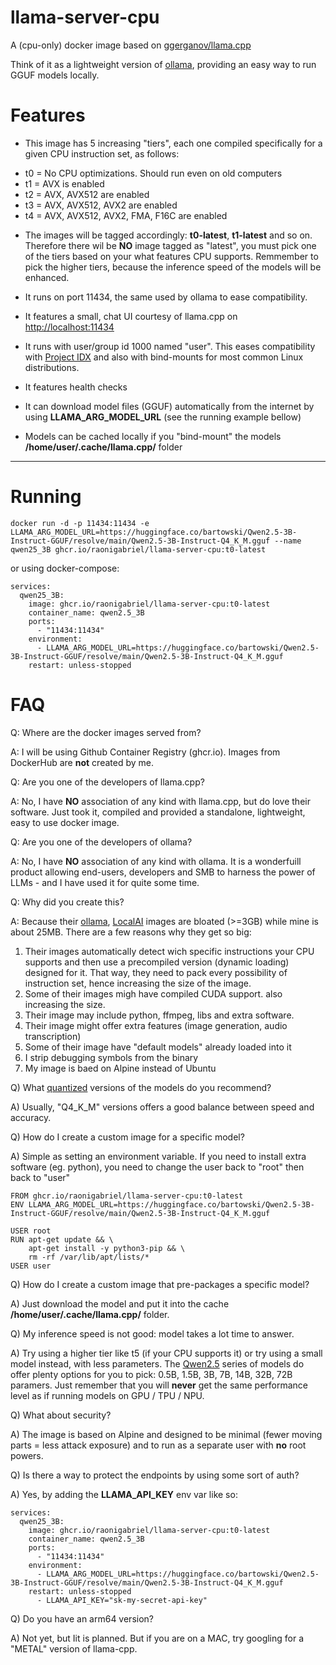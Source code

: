 # llama-server-cpu
A (cpu-only) docker image based on [ggerganov/llama.cpp](https://github.com/ggerganov/llama.cpp)

Think of it as a lightweight version of [ollama](https://ollama.com/), providing an easy way to run GGUF models locally. 

# Features
* This image has 5 increasing "tiers", each one compiled specifically for a given CPU instruction set, as follows:

- t0 = No CPU optimizations. Should run even on old computers
- t1 = AVX is enabled
- t2 = AVX, AVX512 are enabled
- t3 = AVX, AVX512, AVX2 are enabled
- t4 = AVX, AVX512, AVX2, FMA, F16C are enabled

* The images will be tagged accordingly: **t0-latest**, **t1-latest** and so on. Therefore there wil be **NO** image tagged as "latest", you must pick one of the tiers based on your what features CPU supports. Remmember to pick the higher tiers, because the inference speed of the models will be enhanced.

* It runs on port 11434, the same used by ollama to ease compatibility.

* It features a small, chat UI courtesy of llama.cpp on [http://localhost:11434](http://localhost:11434)

* It runs with user/group id 1000 named "user". This eases compatibility with [Project IDX](https://idx.dev/) and also with bind-mounts for most common Linux distributions.

* It features health checks

* It can download model files (GGUF) automatically from the internet by using **LLAMA_ARG_MODEL_URL** (see the running example bellow)

* Models can be cached locally if you "bind-mount" the models **/home/user/.cache/llama.cpp/** folder

---
# Running

```
docker run -d -p 11434:11434 -e LLAMA_ARG_MODEL_URL=https://huggingface.co/bartowski/Qwen2.5-3B-Instruct-GGUF/resolve/main/Qwen2.5-3B-Instruct-Q4_K_M.gguf --name qwen25_3B ghcr.io/raonigabriel/llama-server-cpu:t0-latest
```

or using docker-compose:

```
services:
  qwen25_3B:
    image: ghcr.io/raonigabriel/llama-server-cpu:t0-latest
    container_name: qwen2.5_3B
    ports:
      - "11434:11434"
    environment:
      - LLAMA_ARG_MODEL_URL=https://huggingface.co/bartowski/Qwen2.5-3B-Instruct-GGUF/resolve/main/Qwen2.5-3B-Instruct-Q4_K_M.gguf
    restart: unless-stopped
```

# FAQ
Q: Where are the docker images served from?

A: I will be using Github Container Registry (ghcr.io). Images from DockerHub are **not** created by me.

Q: Are you one of the developers of llama.cpp?

A: No, I have **NO** association of any kind with llama.cpp, but  do love their software. Just took it, compiled and provided a standalone, lightweight, easy to use docker image.

Q: Are you one of the developers of ollama?

A: No, I have **NO** association of any kind with ollama. It is a wonderfuill product allowing end-users, developers and SMB to harness the power of LLMs  - and I have used it for quite some time.

Q: Why did you create this?

A: Because their [ollama](https://github.com/ollama/ollama), [LocalAI](https://github.com/mudler/LocalAI) images are bloated (>=3GB) while mine is about 25MB. There are a few reasons why they get so big:
1) Their images automatically detect wich specific instructions your CPU supports and then use a precompiled version (dynamic loading) designed for it. That way, they need to pack every possibility of instruction set, hence increasing the size of the image.
2) Some of their images migh have compiled CUDA support. also increasing the size.
3) Their image may include python, ffmpeg, libs and extra software.
4) Their image might offer extra features (image generation, audio transcription)
5) Some of their image have "default models" already loaded into it
6) I strip debugging symbols from the binary
7) My image is baed on Alpine instead of Ubuntu

Q) What [quantized](https://huggingface.co/docs/optimum/concept_guides/quantization#quantization) versions of the models do you recommend?

A) Usually, "Q4_K_M" versions offers a good balance between speed and accuracy.

Q) How do I create a custom image for a specific model?

A) Simple as setting an environment variable. If you need to install extra software (eg. python), you need to change the user back to "root" then back to "user"
```
FROM ghcr.io/raonigabriel/llama-server-cpu:t0-latest
ENV LLAMA_ARG_MODEL_URL=https://huggingface.co/bartowski/Qwen2.5-3B-Instruct-GGUF/resolve/main/Qwen2.5-3B-Instruct-Q4_K_M.gguf

USER root
RUN apt-get update && \
    apt-get install -y python3-pip && \
    rm -rf /var/lib/apt/lists/*
USER user
```

Q) How do I create a custom image that pre-packages a specific model?

A) Just download the model and put it into the cache **/home/user/.cache/llama.cpp/** folder.

Q) My inference speed is not good: model takes a lot time to answer.

A) Try using a higher tier like t5 (if your CPU supports it) or try using a small model instead, with less parameters. The [Qwen2.5](https://huggingface.co/collections/Qwen/qwen25-66e81a666513e518adb90d9e) series of models do offer plenty options for you to pick: 0.5B, 1.5B, 3B, 7B, 14B, 32B, 72B paramers. Just remember that you will **never** get the same performance level as if running models on GPU / TPU / NPU.

Q) What about security?

A) The image is based on Alpine and designed to be minimal (fewer moving parts = less attack exposure) and to run as a separate user with **no** root powers.

Q) Is there a way to protect the endpoints by using some sort of auth?

A) Yes, by adding the **LLAMA_API_KEY** env var like so:
```
services:
  qwen25_3B:
    image: ghcr.io/raonigabriel/llama-server-cpu:t0-latest
    container_name: qwen2.5_3B
    ports:
      - "11434:11434"
    environment:
      - LLAMA_ARG_MODEL_URL=https://huggingface.co/bartowski/Qwen2.5-3B-Instruct-GGUF/resolve/main/Qwen2.5-3B-Instruct-Q4_K_M.gguf
    restart: unless-stopped
      - LLAMA_API_KEY="sk-my-secret-api-key"
```

Q) Do you have an arm64 version?

A) Not yet, but Iit is planned. But  if you are on a MAC, try googling for a "METAL" version of llama-cpp.
